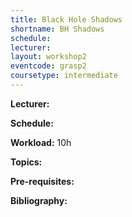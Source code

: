 ```yaml
---
title: Black Hole Shadows
shortname: BH Shadows
schedule: 
lecturer: 
layout: workshop2
eventcode: grasp2
coursetype: intermediate
---
```


**Lecturer:** 

**Schedule:** 

**Workload:** 10h

**Topics:** 

**Pre-requisites:** 

**Bibliography:**

